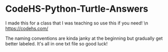 # CodeHS-Python-Turtle-Answers
I made this for a class that I was teaching so use this if you need! \n
https://codehs.com/

The naming conventions are kinda janky at the beginning but gradually get better labeled. It's all in one txt file so good luck!
